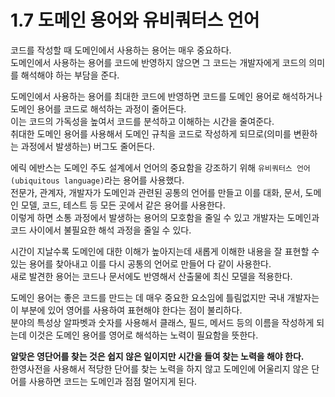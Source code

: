 # 1.7 도메인 용어와 유비쿼터스 언어

코드를 작성할 때 도메인에서 사용하는 용어는 매우 중요하다.  
도메인에서 사용하는 용어를 코드에 반영하지 않으면 그 코드는 개발자에게 코드의 의미를 해석해야 하는 부담을 준다.

도메인에서 사용하는 용어를 최대한 코드에 반영하면 코드를 도메인 용어로 해석하거나 도메인 용어를 코드로 해석하는 과정이 줄어든다.  
이는 코드의 가독성을 높여서 코드를 분석하고 이해하는 시간을 줄여준다.  
취대한 도메인 용어를 사용해서 도메인 규칙을 코드로 작성하게 되므로(의미를 변환하는 과정에서 발생하는) 버그도 줄어든다.

에릭 에반스는 도메인 주도 설계에서 언어의 중요함을 강조하기 위해 `유비쿼터스 언어(ubiquitous language)`라는 용어를 사용했다.  
전문가, 관계자, 개발자가 도메인과 관련된 공통의 언어를 만들고 이를 대화, 문서, 도메인 모델, 코드, 테스트 등 모든 곳에서 같은 용어를 사용한다.  
이렇게 하면 소통 과정에서 발생하는 용어의 모호함을 줄일 수 있고 개발자는 도메인과 코드 사이에서 불필요한 해석 과정을 줄일 수 있다.

시간이 지날수록 도메인에 대한 이해가 높아지는데 새롭게 이해한 내용을 잘 표현할 수 있는 용어를 찾아내고 이를 다시 공통의 언어로 만들어 다 같이 사용한다.  
새로 발견한 용어는 코드나 문서에도 반영해서 산출물에 최신 모델을 적용한다.

도메인 용어는 좋은 코드를 만드는 데 매우 중요한 요소임에 틀림없지만 국내 개발자는 이 부분에 있어 영어를 사용하여 표현해야 한다는 점이 불리하다.  
분야의 특성상 알파벳과 숫자를 사용해서 클래스, 필드, 메서드 등의 이름을 작성하게 되는데 이것은 도메인 용어를 영어로 해석하는 노력이 필요함을 뜻한다.

**알맞은 영단어를 찾는 것은 쉽지 않은 일이지만 시간을 들여 찾는 노력을 해야 한다.**  
한영사전을 사용해서 적당한 단어를 찾는 노력을 하지 않고 도메인에 어울리지 않은 단어를 사용하면 코드는 도메인과 점점 멀어지게 된다.
